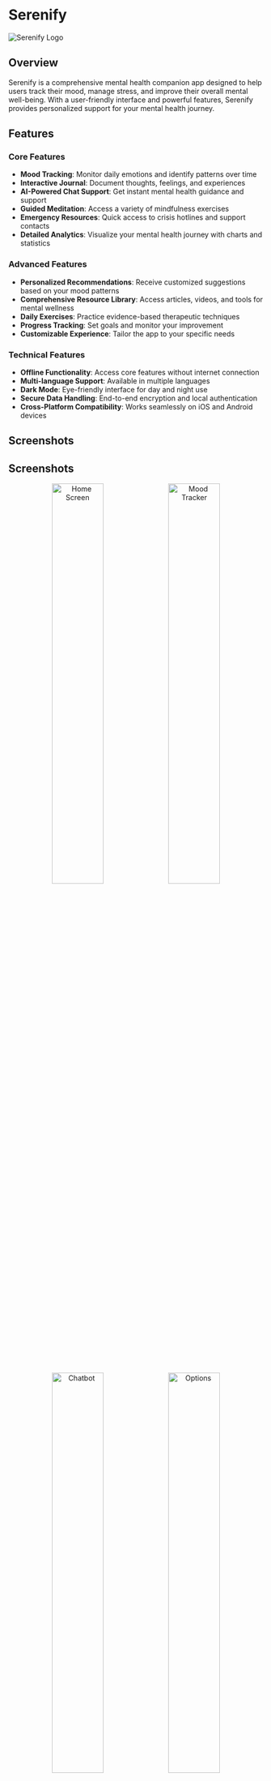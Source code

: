 # Serenify

![Serenify Logo](assets/icons/app_icon.png)

## Overview

Serenify is a comprehensive mental health companion app designed to help users track their mood, manage stress, and improve their overall mental well-being. With a user-friendly interface and powerful features, Serenify provides personalized support for your mental health journey.

## Features

### Core Features

- **Mood Tracking**: Monitor daily emotions and identify patterns over time
- **Interactive Journal**: Document thoughts, feelings, and experiences
- **AI-Powered Chat Support**: Get instant mental health guidance and support
- **Guided Meditation**: Access a variety of mindfulness exercises
- **Emergency Resources**: Quick access to crisis hotlines and support contacts
- **Detailed Analytics**: Visualize your mental health journey with charts and statistics

### Advanced Features

- **Personalized Recommendations**: Receive customized suggestions based on your mood patterns
- **Comprehensive Resource Library**: Access articles, videos, and tools for mental wellness
- **Daily Exercises**: Practice evidence-based therapeutic techniques
- **Progress Tracking**: Set goals and monitor your improvement
- **Customizable Experience**: Tailor the app to your specific needs

### Technical Features

- **Offline Functionality**: Access core features without internet connection
- **Multi-language Support**: Available in multiple languages
- **Dark Mode**: Eye-friendly interface for day and night use
- **Secure Data Handling**: End-to-end encryption and local authentication
- **Cross-Platform Compatibility**: Works seamlessly on iOS and Android devices

## Screenshots

## Screenshots

<div align="center">
  <img src="assets/screenshots/home_screen.png" width="45%" alt="Home Screen"/>
  <img src="assets/screenshots/Moodtracker_screen.png" width="45%" alt="Mood Tracker"/>
  <br/>
  <img src="assets/screenshots/chatbot_screen.png" width="45%" alt="Chatbot"/>
  <img src="assets/screenshots/options_screen.png" width="45%" alt="Options"/>
  <br/>
  <img src="assets/screenshots/login_screen.png" width="45%" alt="Login Screen"/>
  <img src="assets/screenshots/load_screen.png" width="45%" alt="Loading Screen"/>
</div>

## Technology Stack

- **Frontend**: Flutter SDK
- **Backend Services**: Firebase (Authentication, Firestore, Analytics, Storage)
- **State Management**: Provider
- **Authentication**: Firebase Auth with biometric integration
- **Data Visualization**: fl_chart
- **Responsive Design**: responsive_framework
- **Animations**: flutter_animate, Lottie
- **Localization**: flutter_localizations, intl

## Getting Started

### Prerequisites

- Flutter SDK (>=3.0.0)
- Dart SDK (>=3.0.0)
- Android Studio / Xcode
- Firebase account
- Git

### Installation

1. Clone the repository:
   ```bash
   git clone https://github.com/yourusername/serenify.git
   cd serenify
   ```

2. Install dependencies:
   ```bash
   flutter pub get
   ```

3. Configure Firebase:
   - Create a Firebase project in the Firebase Console
   - Add your app to the Firebase project
   - Download `google-services.json` and add to `android/app/`
   - Download `GoogleService-Info.plist` and add to `ios/Runner/`

4. Set up environment variables:
   - Create a `.env` file in the root directory based on `.env.demo`
   - Add required API keys and configuration values

5. Run the app:
   ```bash
   flutter run
   ```

## Project Structure

```
lib/
├── config/         # App configuration
├── constants/      # App constants and configurations
├── models/         # Data models
├── providers/      # State management
├── screens/        # UI screens
├── services/       # Business logic and API calls
├── themes/         # App theming
├── utils/          # Utility functions
└── widgets/        # Reusable UI components
```

## Key Screens

- **Home**: Dashboard with quick access to all features
- **Mood Tracker**: Record and visualize your daily mood
- **Journal**: Private space to document thoughts and feelings
- **Chat Support**: AI-powered conversational support
- **Meditation**: Guided mindfulness exercises
- **Resources**: Library of mental health content
- **Profile**: User settings and preferences
- **Emergency**: Quick access to crisis resources

## Development

### Build for Development

```bash
flutter run --debug
```

### Build for Testing

```bash
flutter test
```

### Build for Release

#### Android
```bash
flutter build apk --release
# OR
flutter build appbundle --release
```

#### iOS
```bash
flutter build ios --release
# Then archive using Xcode
```

## Contributing

We welcome contributions to Serenify! Please follow these steps:

1. Fork the repository
2. Create your feature branch (`git checkout -b feature/amazing-feature`)
3. Commit your changes (`git commit -m 'Add some amazing feature'`)
4. Push to the branch (`git push origin feature/amazing-feature`)
5. Open a Pull Request

Please ensure your code follows our style guidelines and passes all tests.

## Code Standards

- Follow Flutter best practices
- Write meaningful commit messages
- Include comments where necessary
- Write tests for new features
- Ensure accessibility compliance

## Security and Privacy

Serenify takes user privacy seriously:

- All sensitive data is encrypted
- Support for biometric authentication
- No third-party data sharing without consent
- Compliance with privacy regulations
- Regular security audits

## Roadmap

- [ ] Community support groups
- [ ] Professional therapist connection
- [ ] Expanded analytics with more insights
- [ ] Integration with health tracking devices
- [ ] Gamification elements for engagement

## License

This project is licensed under the MIT License - see the [LICENSE](LICENSE) file for details.

## Support

For support, please:
- Email: ahmadmustafa921@gmail.com
- Open an issue in the repository


## Acknowledgments

- Flutter team for the amazing framework
- Firebase for backend services
- All open source libraries used in the project
- Our beta testers and early adopters
- Mental health professionals who provided guidance# Serenify
